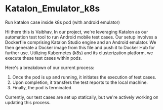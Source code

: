 # Katalon_Emulator_k8s
Run katalon case inside k8s pod (with android emulator)

Hi there this is Vaibhav,
In our project, we're leveraging Katalon as our automation test tool to run Android mobile test cases. Our setup involves a Dockerfile comprising Katalon Studio engine and an Android emulator. We then generate a Docker image from this file and push it to Docker Hub for further use. Utilizing Kubernetes (k8s) and its clusterization platform, we execute these test cases within pods.

Here's a breakdown of our current process:

1) Once the pod is up and running, it initiates the execution of test cases.
2) Upon completion, it transfers the test reports to the local machine.
3) Finally, the pod is terminated.

Currently, our test cases are set up statically, but we're actively working on updating this process.
